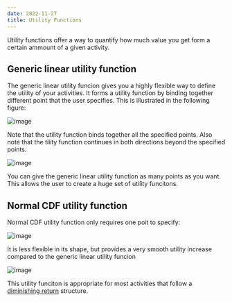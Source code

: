```yaml
---
date: 2022-11-27
title: Utility Functions
---
```


Utility functions offer a way to quantify how much value you get form a certain ammount of a given activity. 

## Generic linear utility function

The generic linear utility funcion gives you a highly flexible way to define the utility of your activities. It forms a utility function by binding together different point that the user specifies. This is illustrated in the following figure: 

![image](https://user-images.githubusercontent.com/44125052/204153528-cada2b6b-0629-4dc1-ab60-3d8e0f3ed8c9.png)

Note that the utility function binds together all the specified points. Also note that the tility function continues in both directions beyond the specified points. 

![image](https://user-images.githubusercontent.com/44125052/204153667-8ae7d0ce-cb7f-46db-b1c7-e56c67176a5f.png)

You can give the generic linear utility function as many points as you want. This allows the user to create a huge set of utility funcitons. 

## Normal CDF utility function

Normal CDF utility function only requires one poit to specify:

![image](https://user-images.githubusercontent.com/44125052/204153621-f1f922e4-0517-468f-b263-a4efa22ee763.png)

It is less flexible in its shape, but provides a very smooth utility increase compared to the generic linear utility funcion 

![image](https://user-images.githubusercontent.com/44125052/204153601-8919ef50-30a3-4d2c-af12-d8481e84233d.png)

This utility funciton is appropriate for most activities that follow a [diminishing return](https://en.wikipedia.org/wiki/Diminishing_returns) structure.




[comment]: <> (---)
[comment]: <> (date: 2020-08-12)
[comment]: <> (title: The history of marketing)
[comment]: <> (categories:)
[comment]: <> (  - marketing)
[comment]: <> (author_staff_member: robin)
[comment]: <> (---})
